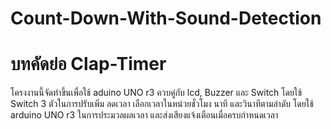 # Count-Down-With-Sound-Detection
# บทคัดย่อ Clap-Timer
  โครงงานนี้จัดทำขึ้นเพื่อใช้ aduino UNO r3 ควบคู่กับ lcd, Buzzer และ Switch โดยใช้ Switch 3 ตัวในการปรับเพิ่ม ลดเวลา เลือกเวลาในหน่วยชั่วโมง นาที และวินาทีตามลำดับ โดยใช้ arduino UNO r3 ในการประมวลผลเวลา
และส่งเสียงแจ้งเตือนเมื่อครบกำหนดเวลา
